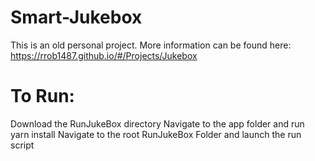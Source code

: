 # Smart-Jukebox
This is an old personal project. More information can be found here: https://rrob1487.github.io/#/Projects/Jukebox

# To Run:
Download the RunJukeBox directory
Navigate to the app folder and run yarn install
Navigate to the root RunJukeBox Folder and launch the run script
